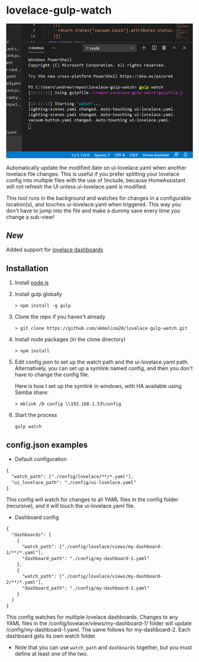 # lovelace-gulp-watch

![screenshot](screenshot.png)

Automatically update the modified date on ui-lovelace.yaml when another lovelace file changes. This is useful if you prefer splitting your lovelace config into multiple files with the use of !include, because HomeAssistant will not refresh the UI unless ui-lovelace.yaml is modified.


This tool runs in the background and watches for changes in a configurable location(s), and touches ui-lovelace.yaml when triggered. This way you don't have to jump into the file and make a dummy save every time you change a sub-view!

## *New*

Added support for [lovelace dashboards](https://www.home-assistant.io/lovelace/dashboards-and-views/)

## Installation

1. Install [node.js](https://nodejs.org/en/)

2. Install gulp globally

    ```
    > npm install -g gulp
    ```

3. Clone the repo if you haven't already

    ```
    > git clone https://github.com/akmolina28/lovelace-gulp-watch.git
    ```
    
4. Install node packages (in the clone directory)

    ```
    > npm install
    ```
    
5. Edit config.json to set up the watch path and the ui-lovelace.yaml path. Alternatively, you can set up a symlink named config, and then you don't have to change the config file.

    Here is how I set up the symlink in windows, with HA available using Samba share:

    ```
    > mklink /D config \\192.168.1.53\config
    ```
    
6. Start the process

    ```
    gulp watch
    ```

## config.json examples

* Default configuration
```
{
  "watch_path": ["./config/lovelace/**/*.yaml"],
  "ui_lovelace_path": "./config/ui-lovelace.yaml"
}
```
This config will watch for changes to all YAML files in the config folder (recursive), and it will touch the ui-lovelace.yaml file.

* Dashboard config
```
{
  "dashboards": [
    {
      "watch_path": ["./config/lovelace/views/my-dashboard-1/**/*.yaml"],
      "dashboard_path": "./config/my-dashboard-1.yaml"
    },
    {
      "watch_path": ["./config/lovelace/views/my-dashboard-2/**/*.yaml"],
      "dashboard_path": "./config/my-dashboard-2.yaml"
    }
  ]
}
```
This config watches for multiple lovelace dashboards. Changes to any YAML files in the /config/lovelace/views/my-dashboard-1/ folder will update /config/my-dashboard-1.yaml. The same follows for my-dashboard-2. Each dashboard gets its own watch folder.

* Note that you can use `watch_path` and `dashboards` together, but you must define at least one of the two.
